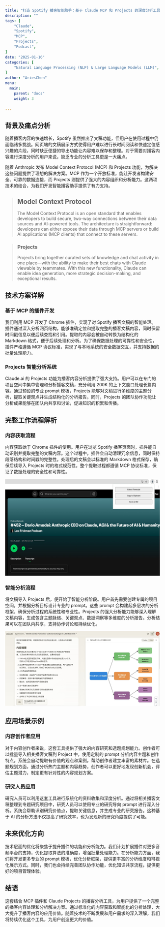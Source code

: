 ```yaml
---
title: "打造 Spotify 播客智能助手：基于 Claude MCP 和 Projects 的深度分析工具"
description: ""
tags: [
    "Claude",
    "Spotify",
    "MCP",
    "Projects",
    "Podcast",
]
date: "2025-01-16"
categories: [
    "Natural Language Processing (NLP) & Large Language Models (LLM)",
]
author: "AriesChen"
menu:
  main:
    parent: "docs"
    weight: 3

---
```


## 背景及痛点分析

随着播客内容的快速增长，Spotify 虽然推出了文稿功能，但用户在使用过程中仍面临诸多挑战。网页端的文稿展示方式使得用户难以进行长时间阅读和快速定位感兴趣的片段，同时缺乏便捷的导出功能让内容难以保存和整理。对于需要对播客内容进行深度分析的用户来说，缺乏专业的分析工具更是一大痛点。

随着 Anthropic 发布 Model Context Protocol (MCP) 和 Projects 功能，为解决这些问题提供了理想的解决方案。MCP 作为一个开放标准，能让开发者构建安全、可靠的数据连接，而 Projects 则提供了强大的内容组织和分析能力。这两项技术的结合，为我们开发智能播客助手提供了有力支持。

> ## Model Context Protocol
>
> The Model Context Protocol is an open standard that enables developers to build secure, two-way connections between their data sources and AI-powered tools. The architecture is straightforward: developers can either expose their data through MCP servers or build AI applications (MCP clients) that connect to these servers.

> ### Projects
>
> Projects bring together curated sets of knowledge and chat activity in one place—with the ability to make their best chats with Claude viewable by teammates. With this new functionality, Claude can enable idea generation, more strategic decision-making, and exceptional results.

## 技术方案详解

### 基于 MCP 的插件开发

我们利用 MCP 开发了 Chrome 插件，实现了对 Spotify 播客文稿的智能处理。插件通过深入分析网页结构，能够准确定位和提取完整的播客文稿内容，同时保留时间戳信息以便后续查找和引用。提取的内容会被自动转换为结构化的 Markdown 格式，便于后续处理和分析。为了确保数据处理的可靠性和安全性，插件严格遵循 MCP 协议标准，实现了与本地系统的安全数据交互，并支持数据的批量处理能力。

### Projects 智能分析系统

Claude.ai 的 Projects 功能为播客内容分析提供了强大支持。用户可以在专门的项目空间中集中管理和分析播客文稿，充分利用 200K 的上下文窗口处理长篇内容。通过预设的专业 prompt 模板，Projects 能够对文稿进行多维度的主题分析，提取关键观点并生成结构化的分析报告。同时，Projects 的团队协作功能让分析成果能够在团队内共享和讨论，促进知识的积累和传播。

## 完整工作流程解析

### 内容获取流程

内容获取始于 Chrome 插件的使用。用户在浏览 Spotify 播客页面时，插件能自动识别并提取完整的文稿内容。这个过程中，插件会自动清理冗余信息，同时保持段落结构和时间戳的完整性。处理后的文稿会以标准的 Markdown 格式保存，确保后续导入 Projects 时的格式规范性。整个提取过程都遵循 MCP 协议标准，保证了数据处理的安全性和可靠性。

![](https://github.com/AriesChen-UPC/AriesChen-UPC/blob/main/Blog/GhZtvbubMAAhLN6.jpeg?raw=true)

### 智能分析流程

将文稿导入 Projects 后，便开始了智能分析阶段。用户首先需要创建专属的项目空间，并根据分析目标设计专业的 prompt。这些 prompt 会构建起多层次的分析框架，确保分析过程的系统性和专业性。Projects 的强大分析能力能够深入理解文稿内容，生成包含主题脉络、关键观点、数据洞察等多维度的分析报告。分析结果可以在团队内共享，支持协作讨论和持续优化。

![](https://github.com/AriesChen-UPC/AriesChen-UPC/blob/main/Blog/GhdRj4_acAI2y3E.jpeg?raw=true)

## 应用场景示例

### 内容创作者应用

对于内容创作者来说，这套工具提供了强大的内容研究和选题规划能力。创作者可以批量导入相关播客文稿到 Project 中，使用定制的 prompt 分析内容主题和创作特点。系统会自动提取有价值的观点和案例，帮助创作者建立丰富的素材库。在选题规划方面，通过分析热门主题和内容趋势，创作者可以更好地发现创新机会，评估主题潜力，制定更有针对性的内容规划方案。

### 研究人员应用

研究人员可以利用这套工具进行系统化的资料收集和深度分析。通过将相关播客文稿整理到专题研究项目中，研究人员可以使用专业的研究导向 prompt 进行深入分析。系统会帮助识别研究价值点，提取关键信息，并生成专业的研究报告。这种基于 AI 的分析方法不仅提高了研究效率，也为发现新的研究角度提供了可能。

## 未来优化方向

技术层面的优化将聚焦于提升插件的功能和分析能力。我们计划扩展插件对更多音频平台的支持，优化提取算法的准确度，增强批量处理能力。在分析能力方面，我们将开发更多专业的 prompt 模板，优化分析框架，提供更丰富的分析维度和可视化展示方式。同时，我们也会持续完善团队协作功能，优化知识共享流程，提供更好的项目管理体验。

## 结语

这套结合 MCP 插件和 Claude Projects 的播客分析工具，为用户提供了一个完整的播客内容处理和分析解决方案。通过标准化的内容获取和智能化的分析处理，大大提升了播客内容的应用价值。随着技术的不断发展和用户需求的深入理解，我们将持续优化这个工具，为用户创造更大的价值。